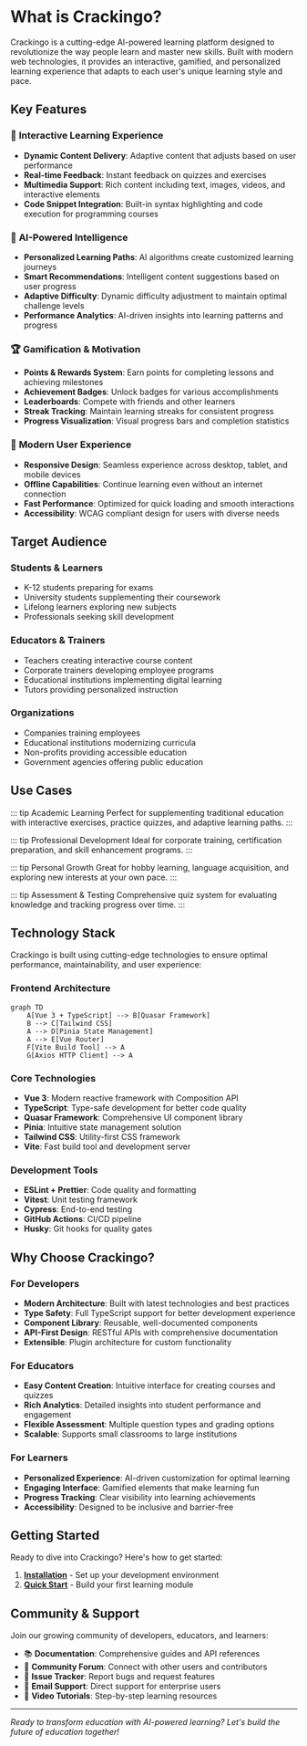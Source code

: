 # What is Crackingo?

Crackingo is a cutting-edge AI-powered learning platform designed to revolutionize the way people learn and master new skills. Built with modern web technologies, it provides an interactive, gamified, and personalized learning experience that adapts to each user's unique learning style and pace.

## Key Features

### 🎯 **Interactive Learning Experience**
- **Dynamic Content Delivery**: Adaptive content that adjusts based on user performance
- **Real-time Feedback**: Instant feedback on quizzes and exercises
- **Multimedia Support**: Rich content including text, images, videos, and interactive elements
- **Code Snippet Integration**: Built-in syntax highlighting and code execution for programming courses

### 🤖 **AI-Powered Intelligence**
- **Personalized Learning Paths**: AI algorithms create customized learning journeys
- **Smart Recommendations**: Intelligent content suggestions based on user progress
- **Adaptive Difficulty**: Dynamic difficulty adjustment to maintain optimal challenge levels
- **Performance Analytics**: AI-driven insights into learning patterns and progress

### 🏆 **Gamification & Motivation**
- **Points & Rewards System**: Earn points for completing lessons and achieving milestones
- **Achievement Badges**: Unlock badges for various accomplishments
- **Leaderboards**: Compete with friends and other learners
- **Streak Tracking**: Maintain learning streaks for consistent progress
- **Progress Visualization**: Visual progress bars and completion statistics

### 📱 **Modern User Experience**
- **Responsive Design**: Seamless experience across desktop, tablet, and mobile devices
- **Offline Capabilities**: Continue learning even without an internet connection
- **Fast Performance**: Optimized for quick loading and smooth interactions
- **Accessibility**: WCAG compliant design for users with diverse needs

## Target Audience

### Students & Learners
- K-12 students preparing for exams
- University students supplementing their coursework
- Lifelong learners exploring new subjects
- Professionals seeking skill development

### Educators & Trainers
- Teachers creating interactive course content
- Corporate trainers developing employee programs
- Educational institutions implementing digital learning
- Tutors providing personalized instruction

### Organizations
- Companies training employees
- Educational institutions modernizing curricula
- Non-profits providing accessible education
- Government agencies offering public education

## Use Cases

::: tip Academic Learning
Perfect for supplementing traditional education with interactive exercises, practice quizzes, and adaptive learning paths.
:::

::: tip Professional Development
Ideal for corporate training, certification preparation, and skill enhancement programs.
:::

::: tip Personal Growth
Great for hobby learning, language acquisition, and exploring new interests at your own pace.
:::

::: tip Assessment & Testing
Comprehensive quiz system for evaluating knowledge and tracking progress over time.
:::

## Technology Stack

Crackingo is built using cutting-edge technologies to ensure optimal performance, maintainability, and user experience:

### Frontend Architecture
```mermaid
graph TD
    A[Vue 3 + TypeScript] --> B[Quasar Framework]
    B --> C[Tailwind CSS]
    A --> D[Pinia State Management]
    A --> E[Vue Router]
    F[Vite Build Tool] --> A
    G[Axios HTTP Client] --> A
```

### Core Technologies
- **Vue 3**: Modern reactive framework with Composition API
- **TypeScript**: Type-safe development for better code quality
- **Quasar Framework**: Comprehensive UI component library
- **Pinia**: Intuitive state management solution
- **Tailwind CSS**: Utility-first CSS framework
- **Vite**: Fast build tool and development server

### Development Tools
- **ESLint + Prettier**: Code quality and formatting
- **Vitest**: Unit testing framework
- **Cypress**: End-to-end testing
- **GitHub Actions**: CI/CD pipeline
- **Husky**: Git hooks for quality gates

## Why Choose Crackingo?

### For Developers
- **Modern Architecture**: Built with latest technologies and best practices
- **Type Safety**: Full TypeScript support for better development experience
- **Component Library**: Reusable, well-documented components
- **API-First Design**: RESTful APIs with comprehensive documentation
- **Extensible**: Plugin architecture for custom functionality

### For Educators
- **Easy Content Creation**: Intuitive interface for creating courses and quizzes
- **Rich Analytics**: Detailed insights into student performance and engagement
- **Flexible Assessment**: Multiple question types and grading options
- **Scalable**: Supports small classrooms to large institutions

### For Learners
- **Personalized Experience**: AI-driven customization for optimal learning
- **Engaging Interface**: Gamified elements that make learning fun
- **Progress Tracking**: Clear visibility into learning achievements
- **Accessibility**: Designed to be inclusive and barrier-free

## Getting Started

Ready to dive into Crackingo? Here's how to get started:

1. **[Installation](/guide/installation)** - Set up your development environment
2. **[Quick Start](/guide/quick-start)** - Build your first learning module

## Community & Support

Join our growing community of developers, educators, and learners:

- 📚 **Documentation**: Comprehensive guides and API references
- 💬 **Community Forum**: Connect with other users and contributors
- 🐛 **Issue Tracker**: Report bugs and request features
- 📧 **Email Support**: Direct support for enterprise users
- 🎥 **Video Tutorials**: Step-by-step learning resources

---

*Ready to transform education with AI-powered learning? Let's build the future of education together!*